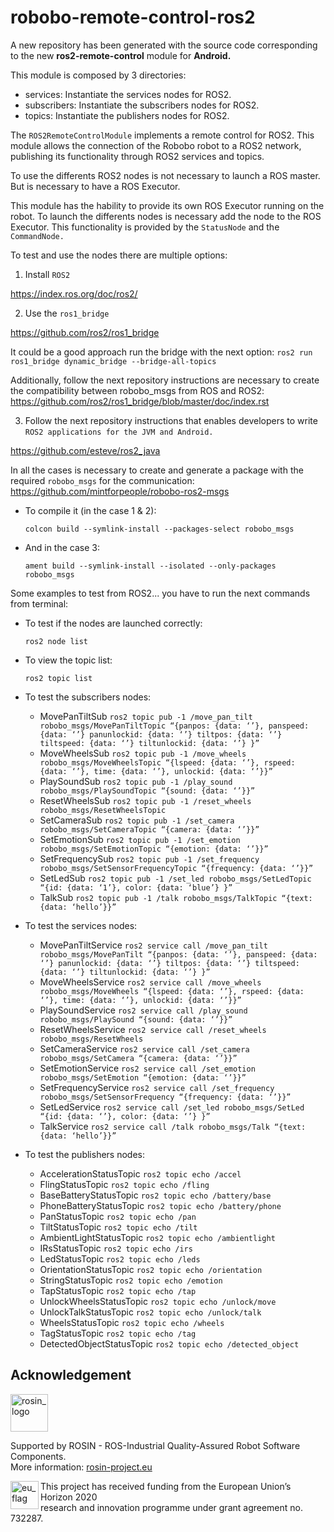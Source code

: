 # robobo-remote-control-ros2


A new repository has been generated with the source code corresponding to the new **ros2-remote-control** module for **Android.**

This module is composed by 3 directories:
* services:
Instantiate the services nodes for ROS2.
* subscribers:
Instantiate the subscribers nodes for ROS2.
* topics:
Instantiate the publishers nodes for ROS2.

The ```ROS2RemoteControlModule``` implements a remote control for ROS2.
This module allows the connection of the Robobo robot to a ROS2 network, publishing its functionality through ROS2 services and topics.

To use the differents ROS2 nodes is not necessary to launch a ROS master. But is necessary to have a ROS Executor.

This module has the hability to provide its own ROS Executor running on the robot. To launch the differents nodes is necessary add the node to the ROS Executor. This functionality is provided by the ```StatusNode``` and the ```CommandNode.```

To test and use the nodes there are multiple options:

1. Install  ```ROS2```

  https://index.ros.org/doc/ros2/

2. Use the ```ros1_bridge```

  https://github.com/ros2/ros1_bridge

It could be a good approach run the bridge with the next option:
`ros2 run ros1_bridge dynamic_bridge --bridge-all-topics`

Additionally, follow the next repository instructions are necessary to create the compatibility between robobo_msgs from ROS and ROS2:
https://github.com/ros2/ros1_bridge/blob/master/doc/index.rst

3. Follow the next repository instructions that enables developers to write ```ROS2 applications for the JVM and Android.```

  https://github.com/esteve/ros2_java



In all the cases is necessary to create and generate a package with the required ```robobo_msgs``` for the communication:
https://github.com/mintforpeople/robobo-ros2-msgs

* To compile it (in the case 1 & 2):

  `colcon build --symlink-install --packages-select robobo_msgs `

* And in the case 3:

  `ament build --symlink-install --isolated --only-packages robobo_msgs`


Some examples to test from ROS2... you have to run the next commands from terminal:
* To test if the nodes are launched correctly:

  `ros2 node list`
* To view the topic list:

  `ros2 topic list`
* To test the subscribers nodes:
  - MovePanTiltSub
    `ros2 topic pub -1 /move_pan_tilt robobo_msgs/MovePanTiltTopic “{panpos: {data: ‘’}, panspeed: {data: ‘’} panunlockid: {data: ‘’} tiltpos: {data: ‘’} tiltspeed: {data: ‘’} tiltunlockid: {data: ‘’} }”`
  - MoveWheelsSub
    `ros2 topic pub -1 /move_wheels robobo_msgs/MoveWheelsTopic “{lspeed: {data: ‘’}, rspeed: {data: ‘’}, time: {data: ‘’}, unlockid: {data: ‘’}}”`
  - PlaySoundSub
    `ros2 topic pub -1 /play_sound robobo_msgs/PlaySoundTopic “{sound: {data: ‘’}}”`
  - ResetWheelsSub
    `ros2 topic pub -1 /reset_wheels robobo_msgs/ResetWheelsTopic `
  - SetCameraSub
    `ros2 topic pub -1 /set_camera robobo_msgs/SetCameraTopic “{camera: {data: ‘’}}”`
  - SetEmotionSub
    `ros2 topic pub -1 /set_emotion robobo_msgs/SetEmotionTopic “{emotion: {data: ‘’}}”`
  - SetFrequencySub
    `ros2 topic pub -1 /set_frequency robobo_msgs/SetSensorFrequencyTopic “{frequency: {data: ‘’}}”`
  - SetLedSub
  `ros2 topic pub -1 /set_led robobo_msgs/SetLedTopic “{id: {data: ‘1’}, color: {data: ‘blue’} }”`
  - TalkSub
  `ros2 topic pub -1 /talk robobo_msgs/TalkTopic “{text: {data: ‘hello’}}”`
  
* To test the services nodes:
  - MovePanTiltService
  `ros2 service call /move_pan_tilt robobo_msgs/MovePanTilt “{panpos: {data: ‘’}, panspeed: {data: ‘’} panunlockid: {data: ‘’} tiltpos: {data: ‘’} tiltspeed: {data: ‘’} tiltunlockid: {data: ‘’} }”`
  - MoveWheelsService
  `ros2 service call /move_wheels robobo_msgs/MoveWheels “{lspeed: {data: ‘’}, rspeed: {data: ‘’}, time: {data: ‘’}, unlockid: {data: ‘’}}”`
  - PlaySoundService
  `ros2 service call /play_sound robobo_msgs/PlaySound “{sound: {data: ‘’}}”`
  - ResetWheelsService
  `ros2 service call /reset_wheels robobo_msgs/ResetWheels `
  - SetCameraService
  `ros2 service call /set_camera robobo_msgs/SetCamera “{camera: {data: ‘’}}”`
  - SetEmotionService
  `ros2 service call /set_emotion robobo_msgs/SetEmotion “{emotion: {data: ‘’}}”`
  - SetFrequencyService
  `ros2 service call /set_frequency robobo_msgs/SetSensorFrequency “{frequency: {data: ‘’}}”`
  - SetLedService
  `ros2 service call /set_led robobo_msgs/SetLed “{id: {data: ‘’}, color: {data: ‘’} }”`
  - TalkService
  `ros2 service call /talk robobo_msgs/Talk “{text: {data: ‘hello’}}” `
  
* To test the publishers nodes:
  - AccelerationStatusTopic
  ` ros2 topic echo /accel `
  - FlingStatusTopic
  ` ros2 topic echo /fling `
  - BaseBatteryStatusTopic
  ` ros2 topic echo /battery/base `
  - PhoneBatteryStatusTopic
  ` ros2 topic echo /battery/phone `
  - PanStatusTopic
  ` ros2 topic echo /pan `
  - TiltStatusTopic
  ` ros2 topic echo /tilt `
  - AmbientLightStatusTopic
  ` ros2 topic echo /ambientlight `
  - IRsStatusTopic
  ` ros2 topic echo /irs `
  - LedStatusTopic
  ` ros2 topic echo /leds `
  - OrientationStatusTopic
  ` ros2 topic echo /orientation `
  - StringStatusTopic
  ` ros2 topic echo /emotion `
  - TapStatusTopic
  ` ros2 topic echo /tap `
  - UnlockWheelsStatusTopic
  ` ros2 topic echo /unlock/move `
  - UnlockTalkStatusTopic
  ` ros2 topic echo /unlock/talk `
  - WheelsStatusTopic
  ` ros2 topic echo /wheels `
  - TagStatusTopic
  ` ros2 topic echo /tag `
  - DetectedObjectStatusTopic
  ` ros2 topic echo /detected_object `


## Acknowledgement
<!--
    ROSIN acknowledgement from the ROSIN press kit
    @ https://github.com/rosin-project/press_kit
-->

<a href="http://rosin-project.eu">
  <img src="http://rosin-project.eu/wp-content/uploads/rosin_ack_logo_wide.png"
       alt="rosin_logo" height="60" >
</a>

Supported by ROSIN - ROS-Industrial Quality-Assured Robot Software Components.  
More information: <a href="http://rosin-project.eu">rosin-project.eu</a>

<img src="http://rosin-project.eu/wp-content/uploads/rosin_eu_flag.jpg"
     alt="eu_flag" height="45" align="left" >  

This project has received funding from the European Union’s Horizon 2020  
research and innovation programme under grant agreement no. 732287.

